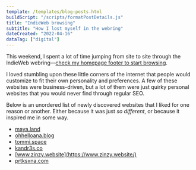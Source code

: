 ```yaml
---
template: /templates/blog-posts.html
buildScript: "/scripts/formatPostDetails.js"
title: "IndieWeb browsing"
subtitle: "How I lost myself in the webring"
dateCreated: "2022-04-16"
dataTag: ["digital"]
---
```


This weekend, I spent a lot of time jumping from site to site through the IndieWeb webring—[check my homepage footer to start browsing](/#webring).

I loved stumbling upon these little corners of the internet that people would customize to fit their own personality and preferences. A few of these websites were business-driven, but a lot of them were just quirky personal websites that you would never find through regular SEO.

Below is an unordered list of newly discovered websites that I liked for one reason or another. Either because it was just _so different_, or because it inspired me in some way.

- [maya.land](https://maya.land/)
- [ohhelloana.blog](https://ohhelloana.blog/)
- [tommi.space](https://tommi.space/)
- [kandr3s.co](https://kandr3s.co/)
- [www.zinzy.website](https://www.zinzy.website/)
- [prtksxna.com](https://prtksxna.com/)
